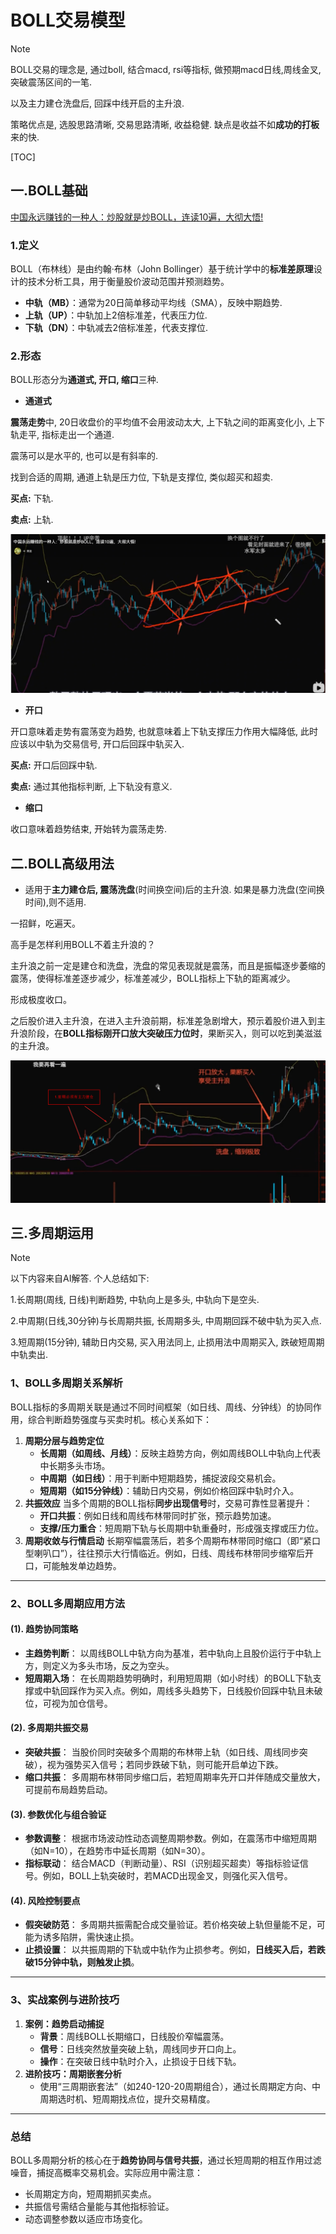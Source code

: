 # BOLL交易模型

> [!note]  
>
> BOLL交易的理念是, 通过boll, 结合macd, rsi等指标, 做预期macd日线,周线金叉, 突破震荡区间的一笔. 
>
> 以及主力建仓洗盘后, 回踩中线开启的主升浪.
>
> 策略优点是, 选股思路清晰, 交易思路清晰, 收益稳健. 缺点是收益不如**成功的打板**来的快.



[TOC]

## 一.BOLL基础

[中国永远赚钱的一种人：炒股就是炒BOLL，连读10遍，大彻大悟!]( https://www.bilibili.com/video/BV1vf4y1T7N2/?share_source=copy_web&vd_source=1679980dc710f38d5c49515d0c297073)

### 1.定义

BOLL（布林线）是由约翰·布林（John Bollinger）基于统计学中的**标准差原理**设计的技术分析工具，用于衡量股价波动范围并预测趋势。

* **中轨（MB）**：通常为20日简单移动平均线（SMA），反映中期趋势.
* **上轨（UP）**：中轨加上2倍标准差，代表压力位.
* **下轨（DN）**：中轨减去2倍标准差，代表支撑位.



### 2.形态

BOLL形态分为**通道式, 开口, 缩口**三种.

* **通道式**

**震荡走势**中, 20日收盘价的平均值不会用波动太大,  上下轨之间的距离变化小, 上下轨走平, 指标走出一个通道.

震荡可以是水平的, 也可以是有斜率的.

找到合适的周期, 通道上轨是压力位, 下轨是支撑位, 类似超买和超卖.

**买点:** 下轨.

**卖点:** 上轨.

![image-20250611181553808](images/image-20250611181553808-1749636956623-1.png)

* **开口**

开口意味着走势有震荡变为趋势, 也就意味着上下轨支撑压力作用大幅降低, 此时应该以中轨为交易信号, 开口后回踩中轨买入.

**买点:** 开口后回踩中轨.

**卖点:** 通过其他指标判断, 上下轨没有意义.

* **缩口**

收口意味着趋势结束, 开始转为震荡走势.



## 二.BOLL高级用法

* 适用于**主力建仓后, 震荡洗盘**(时间换空间)后的主升浪. 如果是暴力洗盘(空间换时间),则不适用.

一招鲜，吃遍天。

高手是怎样利用BOLL不着主升浪的？

主升浪之前一定是建仓和洗盘，洗盘的常见表现就是震荡，而且是振幅逐步萎缩的震荡，使得标准差逐步减少，标准差减少，BOLL指标上下轨的距离减少。

形成极度收口。

之后股价进入主升浪，在进入主升浪前期，标准差急剧增大，预示着股价进入到主升浪阶段，在**BOLL指标刚开口放大突破压力位时**，果断买入，则可以吃到美滋滋的主升浪。

![image-20250611204008138](images/image-20250611204008138-1749645610358-6.png)



## 三.多周期运用

> [!note]
>
> 以下内容来自AI解答. 个人总结如下:
>
> 1.长周期(周线, 日线)判断趋势, 中轨向上是多头, 中轨向下是空头.
>
> 2.中周期(日线,30分钟)与长周期共振, 长周期多头, 中周期回踩不破中轨为买入点.
>
> 3.短周期(15分钟), 辅助日内交易, 买入用法同上, 止损用法中周期买入, 跌破短周期中轨卖出. 

### **1、BOLL多周期关系解析**

BOLL指标的多周期关联是通过不同时间框架（如日线、周线、分钟线）的协同作用，综合判断趋势强度与买卖时机。核心关系如下：

1. **周期分层与趋势定位**
   - **长周期（如周线、月线）**：反映主趋势方向，例如周线BOLL中轨向上代表中长期多头市场。
   - **中周期（如日线）**：用于判断中短期趋势，捕捉波段交易机会。
   - **短周期（如15分钟线）**：辅助日内交易，例如价格回踩中轨时介入。
2. **共振效应**
    当多个周期的BOLL指标**同步出现信号**时，交易可靠性显著提升：
   - **开口共振**：例如日线和周线布林带同时扩张，预示趋势加速。
   - **支撑/压力重合**：短周期下轨与长周期中轨重叠时，形成强支撑或压力位。
3. **周期收敛与行情启动**
    长期窄幅震荡后，若多个周期布林带同时缩口（即“紧口型喇叭口”），往往预示大行情临近。例如，日线、周线布林带同步缩窄后开口，可能触发单边趋势。

------

### **2、BOLL多周期应用方法**

#### **(1). 趋势协同策略**

- **主趋势判断**：
   以周线BOLL中轨方向为基准，若中轨向上且股价运行于中轨上方，则定义为多头市场，反之为空头。
- **短周期入场**：
   在长周期趋势明确时，利用短周期（如小时线）的BOLL下轨支撑或中轨回踩作为买入点。例如，周线多头趋势下，日线股价回踩中轨且未破位，可视为加仓信号。

#### **(2). 多周期共振交易**

- **突破共振**：
   当股价同时突破多个周期的布林带上轨（如日线、周线同步突破），视为强势买入信号；若同步跌破下轨，则可能开启单边下跌。
- **缩口共振**：
   多周期布林带同步缩口后，若短周期率先开口并伴随成交量放大，可提前布局趋势启动。

#### **(3). 参数优化与组合验证**

- **参数调整**：
   根据市场波动性动态调整周期参数。例如，在震荡市中缩短周期（如N=10），在趋势市中延长周期（如N=30）。
- **指标联动**：
   结合MACD（判断动量）、RSI（识别超买超卖）等指标验证信号。例如，BOLL上轨突破时，若MACD出现金叉，则强化买入信号。

#### **(4). 风险控制要点**

- **假突破防范**：
   多周期共振需配合成交量验证。若价格突破上轨但量能不足，可能为诱多陷阱，需快速止损。
- **止损设置**：
   以共振周期的下轨或中轨作为止损参考。例如，**日线买入后，若跌破15分钟中轨，则触发止损**。

------

### **3、实战案例与进阶技巧**

1. **案例：趋势启动捕捉**
   - **背景**：周线BOLL长期缩口，日线股价窄幅震荡。
   - **信号**：日线突然放量突破上轨，周线同步开口向上。
   - **操作**：在突破日线中轨时介入，止损设于日线下轨。
2. **进阶技巧：周期嵌套分析**
   - 使用“三周期嵌套法”（如240-120-20周期组合），通过长周期定方向、中周期选时机、短周期找点位，提升交易精度。

------

### **总结**

BOLL多周期分析的核心在于**趋势协同与信号共振**，通过长短周期的相互作用过滤噪音，捕捉高概率交易机会。实际应用中需注意：

- 长周期定方向，短周期抓买卖点。
- 共振信号需结合量能与其他指标验证。
- 动态调整参数以适应市场变化。